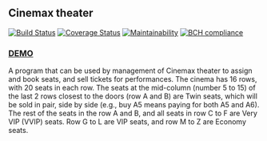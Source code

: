 ## Cinemax theater

[![Build Status](https://travis-ci.org/krmroland/theater-cinemax.svg?branch=develop)](https://travis-ci.org/krmroland/theater-cinemax)
[![Coverage Status](https://coveralls.io/repos/github/krmroland/theater-cinemax/badge.svg?branch=ft-add-tests)](https://coveralls.io/github/krmroland/theater-cinemax?branch=ft-add-tests)
[![Maintainability](https://api.codeclimate.com/v1/badges/b4ed099b5416f0c97a3f/maintainability)](https://codeclimate.com/github/krmroland/theater-cinemax/maintainability)
[![BCH compliance](https://bettercodehub.com/edge/badge/krmroland/theater-cinemax?branch=master)](https://bettercodehub.com/)

### [DEMO](https://krmroland.github.io/theater-cinemax/)

A program that can be used by management of Cinemax theater to assign and book seats, and sell tickets for performances.
The cinema has 16 rows, with 20 seats in each row. The seats at the mid-column (number 5 to 15) of the last 2 rows closest to the doors (row A and B) are Twin seats, which will be sold in pair, side by side (e.g., buy A5 means paying for both A5 and A6). The rest of the seats in the row A and B, and all seats in row C to F are Very VIP (VVIP) seats. Row G to L are VIP seats, and row M to Z are Economy seats.
